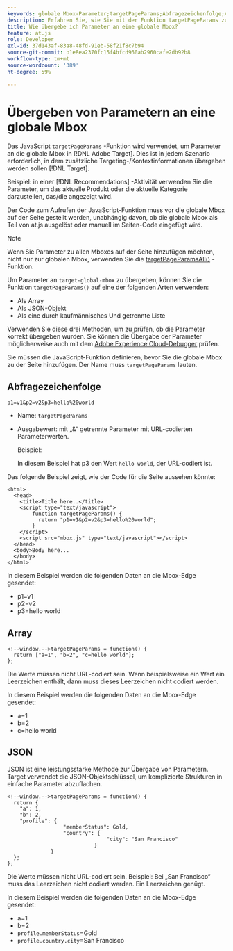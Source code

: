 ```yaml
---
keywords: globale Mbox-Parameter;targetPageParams;Abfragezeichenfolge;Array;JSON;DTM
description: Erfahren Sie, wie Sie mit der Funktion targetPageParams zusätzliche Targeting- oder Kontextinformationen in die Adobe übergeben. [!DNL Target] globale Mbox.
title: Wie übergebe ich Parameter an eine globale Mbox?
feature: at.js
role: Developer
exl-id: 37d143af-83a8-48fd-91eb-58f21f8c7b94
source-git-commit: b1e8ea2370fc15f4bfcd960ab2960cafe2db92b8
workflow-type: tm+mt
source-wordcount: '389'
ht-degree: 59%

---
```


# Übergeben von Parametern an eine globale Mbox

Das JavaScript `targetPageParams` -Funktion wird verwendet, um Parameter an die globale Mbox in [!DNL Adobe Target]. Dies ist in jedem Szenario erforderlich, in dem zusätzliche Targeting-/Kontextinformationen übergeben werden sollen [!DNL Target].

Beispiel: in einer [!DNL Recommendations] -Aktivität verwenden Sie die Parameter, um das aktuelle Produkt oder die aktuelle Kategorie darzustellen, das/die angezeigt wird.

Der Code zum Aufrufen der JavaScript-Funktion muss vor die globale Mbox auf der Seite gestellt werden, unabhängig davon, ob die globale Mbox als Teil von at.js ausgelöst oder manuell im Seiten-Code eingefügt wird.

>[!NOTE]
>
>Wenn Sie Parameter zu allen Mboxes auf der Seite hinzufügen möchten, nicht nur zur globalen Mbox, verwenden Sie die [targetPageParamsAll()](https://developer.adobe.com/target/implement/client-side/atjs/atjs-functions/targetpageparamsall/) -Funktion.

Um Parameter an `target-global-mbox` zu übergeben, können Sie die Funktion `targetPageParams()` auf eine der folgenden Arten verwenden:

* Als Array
* Als JSON-Objekt
* Als eine durch kaufmännisches Und getrennte Liste

Verwenden Sie diese drei Methoden, um zu prüfen, ob die Parameter korrekt übergeben wurden. Sie können die Übergabe der Parameter möglicherweise auch mit dem [Adobe Experience Cloud-Debugger](https://experienceleague.adobe.com/docs/debugger/using/experience-cloud-debugger.html) prüfen.

Sie müssen die JavaScript-Funktion definieren, bevor Sie die globale Mbox zu der Seite hinzufügen. Der Name muss `targetPageParams` lauten.

## Abfragezeichenfolge

```
p1=v1&p2=v2&p3=hello%20world
```

* Name: `targetPageParams`
* Ausgabewert: mit „&amp;“ getrennte Parameter mit URL-codierten Parameterwerten.

   Beispiel:

   In diesem Beispiel hat p3 den Wert `hello world`, der URL-codiert ist.

Das folgende Beispiel zeigt, wie der Code für die Seite aussehen könnte:

```
<html> 
  <head> 
    <title>Title here..</title> 
    <script type="text/javascript"> 
        function targetPageParams() { 
          return "p1=v1&p2=v2&p3=hello%20world";
        } 
    </script> 
    <script src="mbox.js" type="text/javascript"></script> 
  </head> 
  <body>Body here... 
  </body> 
</html>
```

In diesem Beispiel werden die folgenden Daten an die Mbox-Edge gesendet:

* p1=v1
* p2=v2
* p3=hello world

## Array

```
<!--window.-->targetPageParams = function() { 
  return ["a=1", "b=2", "c=hello world"]; 
}; 
```

Die Werte müssen nicht URL-codiert sein. Wenn beispielsweise ein Wert ein Leerzeichen enthält, dann muss dieses Leerzeichen nicht codiert werden.

In diesem Beispiel werden die folgenden Daten an die Mbox-Edge gesendet:

* a=1
* b=2
* c=hello world

## JSON

JSON ist eine leistungsstarke Methode zur Übergabe von Parametern. Target verwendet die JSON-Objektschlüssel, um komplizierte Strukturen in einfache Parameter abzuflachen.

```
<!--window.-->targetPageParams = function() { 
  return { 
    "a": 1, 
    "b": 2, 
    "profile": { 
                  "memberStatus": Gold, 
                  "country": { 
                                "city": "San Francisco" 
                            } 
              } 
  }; 
}; 
```

Die Werte müssen nicht URL-codiert sein. Beispiel: Bei „San Francisco“ muss das Leerzeichen nicht codiert werden. Ein Leerzeichen genügt.

In diesem Beispiel werden die folgenden Daten an die Mbox-Edge gesendet:

* a=1
* b=2
* `profile.memberStatus`=Gold
* `profile.country.city`=San Francisco
